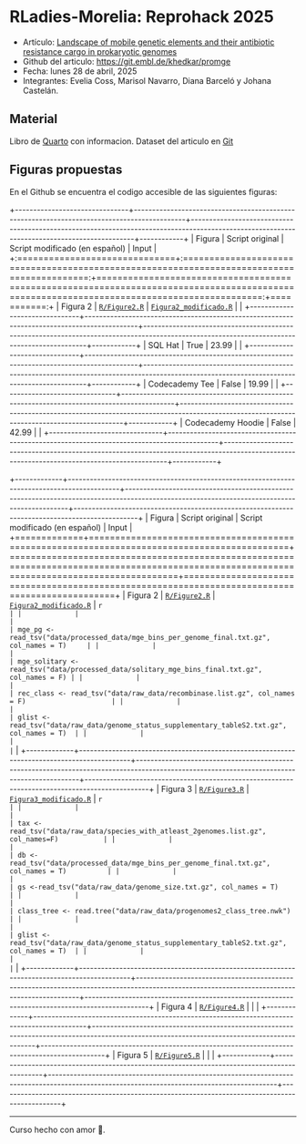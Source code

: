 # RLadies-Morelia: Reprohack 2025

-   Artículo: [Landscape of mobile genetic elements and their antibiotic resistance cargo in prokaryotic genomes](https://academic.oup.com/nar/article/50/6/3155/6552054)
-   Github del articulo: https://git.embl.de/khedkar/promge
-   Fecha: lunes 28 de abril, 2025
-   Integrantes: Evelia Coss, Marisol Navarro, Diana Barceló y Johana Castelán.

## Material

Libro de [Quarto](https://iscb-rsg-mexico.github.io/Reprohack2025_RLadiesMorelia_RSGMexico/docs/index.html) con informacion. Dataset del articulo en [Git](https://git.embl.de/khedkar/promge)

## Figuras propuestas

En el Github se encuentra el codigo accesible de las siguientes figuras:

+-------------------------------+--------------------------------------------------------------------------------------------+--------------------------------------------------------------------------------------------------------------------------------------------+------------+
| Figura                        | Script original                                                                            | Script modificado (en español)                                                                                                             | Input      |
+:==============================+:==========================================================================================:+===========================================================================================================================================:+===========:+
| Figura 2                      | [`R/Figure2.R`](https://git.embl.de/khedkar/promge/-/blob/main/R/Figure2.R?ref_type=heads) | [`Figura2_modificado.R`](https://github.com/ISCB-RSG-MEXICO/Reprohack2025_RLadiesMorelia_RSGMexico/blob/main/scripts/Figura2_modificado.R) |            |
+-------------------------------+--------------------------------------------------------------------------------------------+--------------------------------------------------------------------------------------------------------------------------------------------+------------+
| SQL Hat                       | True                                                                                       | 23.99                                                                                                                                      |            |
+-------------------------------+--------------------------------------------------------------------------------------------+--------------------------------------------------------------------------------------------------------------------------------------------+------------+
| Codecademy Tee                | False                                                                                      | 19.99                                                                                                                                      |            |
+-------------------------------+--------------------------------------------------------------------------------------------+--------------------------------------------------------------------------------------------------------------------------------------------+------------+
| Codecademy Hoodie             | False                                                                                      | 42.99                                                                                                                                      |            |
+-------------------------------+--------------------------------------------------------------------------------------------+--------------------------------------------------------------------------------------------------------------------------------------------+------------+

+-------------+--------------------------------------------------------------------------------------------+--------------------------------------------------------------------------------------------------------------------------------------------+-----------------------------------------------------------------------------------------------+
| Figura      | Script original                                                                            | Script modificado (en español)                                                                                                             | Input                                                                                         |
+=============+============================================================================================+============================================================================================================================================+===============================================================================================+
| Figura 2    | [`R/Figure2.R`](https://git.embl.de/khedkar/promge/-/blob/main/R/Figure2.R?ref_type=heads) | [`Figura2_modificado.R`](https://github.com/ISCB-RSG-MEXICO/Reprohack2025_RLadiesMorelia_RSGMexico/blob/main/scripts/Figura2_modificado.R) | ``` r                                                                                         |
|             |                                                                                            |                                                                                                                                            | mge_pg <- read_tsv("data/processed_data/mge_bins_per_genome_final.txt.gz", col_names = T)     |
|             |                                                                                            |                                                                                                                                            | mge_solitary <- read_tsv("data/processed_data/solitary_mge_bins_final.txt.gz", col_names = F) |
|             |                                                                                            |                                                                                                                                            | rec_class <- read_tsv("data/raw_data/recombinase.list.gz", col_names = F)                     |
|             |                                                                                            |                                                                                                                                            | glist <- read_tsv("data/raw_data/genome_status_supplementary_tableS2.txt.gz", col_names = T)  |
|             |                                                                                            |                                                                                                                                            | ```                                                                                           |
+-------------+--------------------------------------------------------------------------------------------+--------------------------------------------------------------------------------------------------------------------------------------------+-----------------------------------------------------------------------------------------------+
| Figura 3    | [`R/Figure3.R`](https://git.embl.de/khedkar/promge/-/blob/main/R/Figure3.R?ref_type=heads) | [`Figura3_modificado.R`](https://github.com/ISCB-RSG-MEXICO/Reprohack2025_RLadiesMorelia_RSGMexico/blob/main/scripts/Figura3_modificado.R) | ``` r                                                                                         |
|             |                                                                                            |                                                                                                                                            | tax <- read_tsv("data/raw_data/species_with_atleast_2genomes.list.gz", col_names=F)           |
|             |                                                                                            |                                                                                                                                            | db <-read_tsv("data/processed_data/mge_bins_per_genome_final.txt.gz", col_names = T)          |
|             |                                                                                            |                                                                                                                                            | gs <-read_tsv("data/raw_data/genome_size.txt.gz", col_names = T)                              |
|             |                                                                                            |                                                                                                                                            | class_tree <- read.tree("data/raw_data/progenomes2_class_tree.nwk")                           |
|             |                                                                                            |                                                                                                                                            | glist <- read_tsv("data/raw_data/genome_status_supplementary_tableS2.txt.gz", col_names = T)  |
|             |                                                                                            |                                                                                                                                            | ```                                                                                           |
+-------------+--------------------------------------------------------------------------------------------+--------------------------------------------------------------------------------------------------------------------------------------------+-----------------------------------------------------------------------------------------------+
| Figura 4    | [`R/Figure4.R`](https://git.embl.de/khedkar/promge/-/blob/main/R/Figure4.R?ref_type=heads) |                                                                                                                                            |                                                                                               |
+-------------+--------------------------------------------------------------------------------------------+--------------------------------------------------------------------------------------------------------------------------------------------+-----------------------------------------------------------------------------------------------+
| Figura 5    | [`R/Figure5.R`](https://git.embl.de/khedkar/promge/-/blob/main/R/Figure5.R?ref_type=heads) |                                                                                                                                            |                                                                                               |
+-------------+--------------------------------------------------------------------------------------------+--------------------------------------------------------------------------------------------------------------------------------------------+-----------------------------------------------------------------------------------------------+

------------------------------------------------------------------------

Curso hecho con amor 💜.
